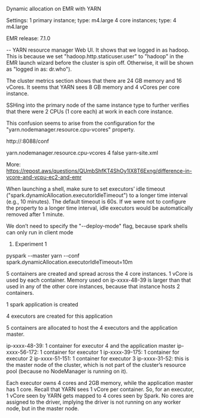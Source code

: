 Dynamic allocation on EMR with YARN

Settings:
1 primary instance; type: m4.large
4 core instances; type: 4 m4.large 


EMR release: 7.1.0

--
YARN resource manager Web UI. It shows that we logged in as hadoop. This is because we set "hadoop.http.staticuser.user" to "hadoop" in the EMR launch wizard before the cluster is spin off. Otherwise, it will be shown as "logged in as: dr.who").

 

The cluster metrics section shows that there are 24 GB memory and 16 vCores.
It seems that YARN sees 8 GB memory and 4 vCores per core instance. 

SSHing into the primary node of the same instance type to further verifies that there were 2 CPUs (1 core each) at work in each core instance.

 

This confusion seems to arise from the configuration for the "yarn.nodemanager.resource.cpu-vcores" property. 

 
http://<primary-node-dns>:8088/conf

<property>
<name>yarn.nodemanager.resource.cpu-vcores</name>
<value>4</value>
<final>false</final>
<source>yarn-site.xml</source>

 

More:
https://repost.aws/questions/QUmbShfKT4ShOy1IX8T6Exng/difference-in-vcore-and-vcpu-ec2-and-emr


When launching a shell, make sure to set executors’ idle timeout ("spark.dynamicAllocation.executorIdleTimeout") to a longer time interval (e.g., 10 minutes).
The default timeout is 60s. If we were not to configure the property to a longer time interval, idle executors would be automatically removed after 1 minute.

We don’t need to specify the "--deploy-mode" flag, because spark shells can only run in client mode


1. Experiment 1


pyspark --master yarn --conf spark.dynamicAllocation.executorIdleTimeout=10m


 

5 containers are created and spread across the 4 core instances.
1 vCore is used by each container.
Memory used on ip-xxxx-48-39 is larger than that used in any of the other core instances, because that instance hosts 2 containers.


1 spark application is created

 

4 executors are created for this application
 

 

5 containers are allocated to host the 4 executors and the application master.

ip-xxxx-48-39: 1 container for executor 4 and the application master
ip-xxxx-56-172: 1 container for executor 1
ip-xxxx-39-175: 1 container for executor 2
ip-xxxx-51-151: 1 container for executor 3
ip-xxxx-31-52: this is the master node of the cluster, which is not part of the cluster’s resource pool (because no NodeManager is running on it).


Each executor owns 4 cores and 2GB memory, while the application master has 1 core.
Recall that YARN sees 1 vCore per container. So, for an executor, 1 vCore seen by YARN gets mapped to 4 cores seen by Spark.
No cores are assigned to the driver, implying the driver is not running on any worker node, but in the master node.


 


